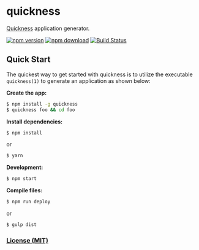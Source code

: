 # quickness

[Quickness](https://github.com/danielrohers/quickness-bootstrap) application generator.

[![npm version](https://img.shields.io/npm/v/quickness.svg)](https://badge.fury.io/js/quickness)
[![npm download](https://img.shields.io/npm/dt/quickness.svg)](https://www.npmjs.com/package/quickness)
[![Build Status](https://img.shields.io/travis/danielrohers/quickness.svg?style=flat)](https://travis-ci.org/danielrohers/quickness)

## Quick Start

The quickest way to get started with quickness is to utilize the executable `quickness(1)` to generate an application as shown below:

**Create the app:**
```bash
$ npm install -g quickness
$ quickness foo && cd foo
```

**Install dependencies:**
```bash
$ npm install
```
or
```bash
$ yarn
```

**Development:**
```bash
$ npm start
```

**Compile files:**

```bash
$ npm run deploy
```
or
```bash
$ gulp dist
```

### [License (MIT)](LICENSE)
